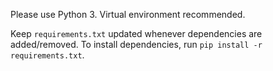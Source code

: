 Please use Python 3. Virtual environment recommended.

Keep `requirements.txt` updated whenever dependencies are added/removed. To install dependencies, run `pip install -r requirements.txt`.